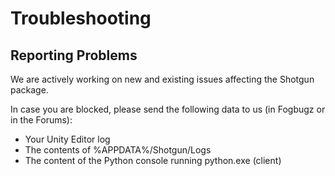 # Troubleshooting
## Reporting Problems
We are actively working on new and existing issues affecting the Shotgun package. 

In case you are blocked, please send the following data to us (in Fogbugz or in
the Forums):
* Your Unity Editor log
* The contents of %APPDATA%/Shotgun/Logs
* The content of the Python console running python.exe (client)

